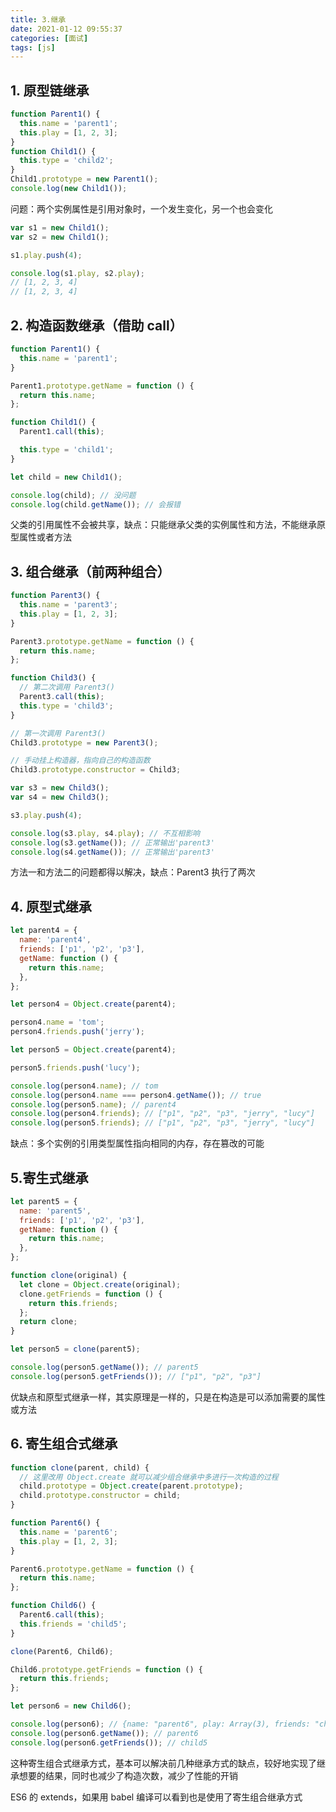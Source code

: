 ```yaml
---
title: 3.继承
date: 2021-01-12 09:55:37
categories: [面试]
tags: [js]
---
```


## 1. 原型链继承

```javascript
function Parent1() {
  this.name = 'parent1';
  this.play = [1, 2, 3];
}
function Child1() {
  this.type = 'child2';
}
Child1.prototype = new Parent1();
console.log(new Child1());
```

问题：两个实例属性是引用对象时，一个发生变化，另一个也会变化

```javascript
var s1 = new Child1();
var s2 = new Child1();

s1.play.push(4);

console.log(s1.play, s2.play);
// [1, 2, 3, 4]
// [1, 2, 3, 4]
```

<!-- more -->

## 2. 构造函数继承（借助 call）

```js
function Parent1() {
  this.name = 'parent1';
}

Parent1.prototype.getName = function () {
  return this.name;
};

function Child1() {
  Parent1.call(this);

  this.type = 'child1';
}

let child = new Child1();

console.log(child); // 没问题
console.log(child.getName()); // 会报错
```

父类的引用属性不会被共享，缺点：只能继承父类的实例属性和方法，不能继承原型属性或者方法

## 3. 组合继承（前两种组合）

```js
function Parent3() {
  this.name = 'parent3';
  this.play = [1, 2, 3];
}

Parent3.prototype.getName = function () {
  return this.name;
};

function Child3() {
  // 第二次调用 Parent3()
  Parent3.call(this);
  this.type = 'child3';
}

// 第一次调用 Parent3()
Child3.prototype = new Parent3();

// 手动挂上构造器，指向自己的构造函数
Child3.prototype.constructor = Child3;

var s3 = new Child3();
var s4 = new Child3();

s3.play.push(4);

console.log(s3.play, s4.play); // 不互相影响
console.log(s3.getName()); // 正常输出'parent3'
console.log(s4.getName()); // 正常输出'parent3'
```

方法一和方法二的问题都得以解决，缺点：Parent3 执行了两次

## 4. 原型式继承

```js
let parent4 = {
  name: 'parent4',
  friends: ['p1', 'p2', 'p3'],
  getName: function () {
    return this.name;
  },
};

let person4 = Object.create(parent4);

person4.name = 'tom';
person4.friends.push('jerry');

let person5 = Object.create(parent4);

person5.friends.push('lucy');

console.log(person4.name); // tom
console.log(person4.name === person4.getName()); // true
console.log(person5.name); // parent4
console.log(person4.friends); // ["p1", "p2", "p3", "jerry", "lucy"]
console.log(person5.friends); // ["p1", "p2", "p3", "jerry", "lucy"]
```

缺点：多个实例的引用类型属性指向相同的内存，存在篡改的可能

## 5.寄生式继承

```js
let parent5 = {
  name: 'parent5',
  friends: ['p1', 'p2', 'p3'],
  getName: function () {
    return this.name;
  },
};

function clone(original) {
  let clone = Object.create(original);
  clone.getFriends = function () {
    return this.friends;
  };
  return clone;
}

let person5 = clone(parent5);

console.log(person5.getName()); // parent5
console.log(person5.getFriends()); // ["p1", "p2", "p3"]
```

优缺点和原型式继承一样，其实原理是一样的，只是在构造是可以添加需要的属性或方法

## 6. 寄生组合式继承

```js
function clone(parent, child) {
  // 这里改用 Object.create 就可以减少组合继承中多进行一次构造的过程
  child.prototype = Object.create(parent.prototype);
  child.prototype.constructor = child;
}

function Parent6() {
  this.name = 'parent6';
  this.play = [1, 2, 3];
}

Parent6.prototype.getName = function () {
  return this.name;
};

function Child6() {
  Parent6.call(this);
  this.friends = 'child5';
}

clone(Parent6, Child6);

Child6.prototype.getFriends = function () {
  return this.friends;
};

let person6 = new Child6();

console.log(person6); // {name: "parent6", play: Array(3), friends: "child5"}
console.log(person6.getName()); // parent6
console.log(person6.getFriends()); // child5
```

这种寄生组合式继承方式，基本可以解决前几种继承方式的缺点，较好地实现了继承想要的结果，同时也减少了构造次数，减少了性能的开销

ES6 的 extends，如果用 babel 编译可以看到也是使用了寄生组合继承方式

